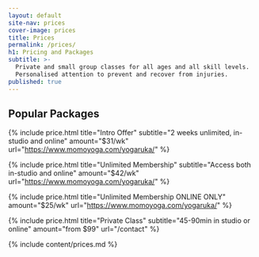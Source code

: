 ```yaml
---
layout: default
site-nav: prices
cover-image: prices
title: Prices
permalink: /prices/
h1: Pricing and Packages
subtitle: >-
  Private and small group classes for all ages and all skill levels.
  Personalised attention to prevent and recover from injuries.
published: true
---
```


<section class="container container--sm m-top--md">
  <h2>Popular Packages</h2>

  {% include price.html title="Intro Offer" subtitle="2 weeks unlimited, in-studio and online" amount="$31/wk" url="https://www.momoyoga.com/yogaruka/" %}

  {% include price.html title="Unlimited Membership" subtitle="Access both in-studio and online" amount="$42/wk" url="https://www.momoyoga.com/yogaruka/" %}
  
  {% include price.html title="Unlimited Membership ONLINE ONLY" amount="$25/wk" url="https://www.momoyoga.com/yogaruka/" %}

  {% include price.html title="Private Class" subtitle="45-90min in studio or online" amount="from $99" url="/contact" %}
</section>

<div class="Longform Longform--blogpost" markdown="1">
{% include content/prices.md %}
</div>
